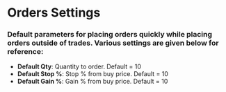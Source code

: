 # Orders Settings
 
### Default parameters for placing orders quickly while placing orders outside of trades. Various settings are given below for reference:

- **Default Qty**: Quantity to order. Default = 10
- **Default Stop %**: Stop % from buy price. Default = 10
- **Default Gain %**: Gain % from buy price. Default = 10
